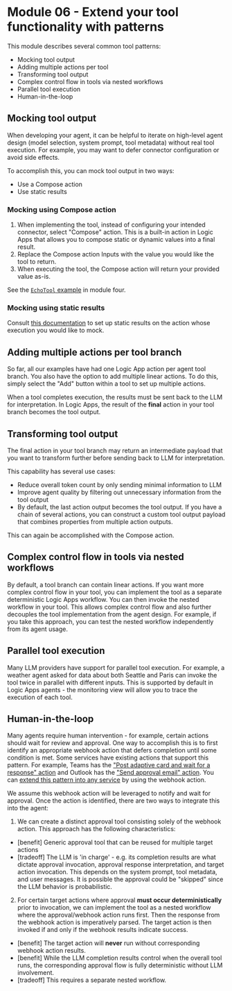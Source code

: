 # Module 06 - Extend your tool functionality with patterns

This module describes several common tool patterns:
- Mocking tool output
- Adding multiple actions per tool
- Transforming tool output
- Complex control flow in tools via nested workflows
- Parallel tool execution
- Human-in-the-loop

## Mocking tool output

When developing your agent, it can be helpful to iterate on high-level agent design (model selection, system prompt, tool metadata) without real tool execution. For example, you may want to defer connector configuration or avoid side effects.

To accomplish this, you can mock tool output in two ways:
- Use a Compose action
- Use static results

### Mocking using Compose action

1. When implementing the tool, instead of configuring your intended connector, select "Compose" action. This is a built-in action in Logic Apps that allows you to compose static or dynamic values into a final result.
2. Replace the Compose action Inputs with the value you would like the tool to return.
3. When executing the tool, the Compose action will return your provided value as-is.

See the [`EchoTool` example](./04-add-parameters-to-tools.md) in module four.

### Mocking using static results

Consult [this documentation](https://learn.microsoft.com/en-us/azure/logic-apps/testing-framework/test-logic-apps-mock-data-static-results?tabs=standard) to set up static results on the action whose execution you would like to mock.

## Adding multiple actions per tool branch

So far, all our examples have had one Logic App action per agent tool branch. You also have the option to add multiple linear actions. To do this, simply select the "Add" button within a tool to set up multiple actions.

When a tool completes execution, the results must be sent back to the LLM for interpretation. In Logic Apps, the result of the **final** action in your tool branch becomes the tool output.

## Transforming tool output

The final action in your tool branch may return an intermediate payload that you want to transform further before sending back to LLM for interpretation.

This capability has several use cases:
- Reduce overall token count by only sending minimal information to LLM
- Improve agent quality by filtering out unnecessary information from the tool output
- By default, the last action output becomes the tool output. If you have a chain of several actions, you can construct a custom tool output payload that combines properties from multiple action outputs. 

This can again be accomplished with the Compose action.

## Complex control flow in tools via nested workflows

By default, a tool branch can contain linear actions. If you want more complex control flow in your tool, you can implement the tool as a separate deterministic Logic Apps workflow. You can then invoke the nested workflow in your tool. This allows complex control flow and also further decouples the tool implementation from the agent design. For example, if you take this approach, you can test the nested workflow independently from its agent usage.

## Parallel tool execution

Many LLM providers have support for parallel tool execution. For example, a weather agent asked for data about both Seattle and Paris can invoke the tool twice in parallel with different inputs. This is supported by default in Logic Apps agents - the monitoring view will allow you to trace the execution of each tool.

## Human-in-the-loop

Many agents require human intervention - for example, certain actions should wait for review and approval. One way to accomplish this is to first identify an appropriate webhook action that defers completion until some condition is met. Some services have existing actions that support this pattern. For example, Teams has the ["Post adaptive card and wait for a response" action](https://learn.microsoft.com/en-us/connectors/teams/?tabs=text1%2Cdotnet#post-adaptive-card-and-wait-for-a-response) and Outlook has the ["Send approval email" action](https://learn.microsoft.com/en-us/connectors/office365/#send-approval-email). You can [extend this pattern into any service](https://learn.microsoft.com/en-us/azure/logic-apps/logic-apps-create-api-app#perform-long-running-tasks-with-the-webhook-action-pattern) by using the webhook action.

We assume this webhook action will be leveraged to notify and wait for approval. Once the action is identified, there are two ways to integrate this into the agent:
1. We can create a distinct approval tool consisting solely of the webhook action. This approach has the following characteristics:
- [benefit] Generic approval tool that can be reused for multiple target actions
- [tradeoff] The LLM is 'in charge' - e.g. its completion results are what dictate approval invocation, approval response interpretation, and target action invocation. This depends on the system prompt, tool metadata, and user messages. It is possible the approval could be "skipped" since the LLM behavior is probabilistic.
2. For certain target actions where approval **must occur deterministically** prior to invocation, we can implement the tool as a nested workflow where the approval/webhook action runs first. Then the response from the webhook action is imperatively parsed. The target action is then invoked if and only if the webhook results indicate success.
  - [benefit] The target action will **never** run without corresponding webhook action results.
  - [benefit] While the LLM completion results control when the overall tool runs, the corresponding approval flow is fully deterministic without LLM involvement.
  - [tradeoff] This requires a separate nested workflow.
